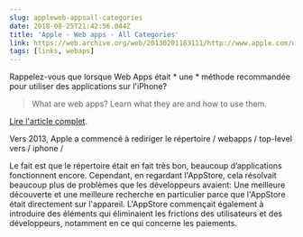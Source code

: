```yaml
---
slug: appleweb-appsall-categories
date: 2018-08-25T21:42:56.044Z
title: 'Apple - Web apps - All Categories'
link: https://web.archive.org/web/20130201183111/http://www.apple.com/webapps/
tags: [links, webaps]
---
```

Rappelez-vous que lorsque Web Apps était * une * méthode recommandée pour utiliser des applications sur l'iPhone?

> What are web apps?
> Learn what they are and&#x00a0;how to use them.


[Lire l'article complet](https://web.archive.org/web/20130201183111/http://www.apple.com/webapps/).

Vers 2013, Apple a commencé à rediriger le répertoire / webapps / top-level vers / iphone /

Le fait est que le répertoire était en fait très bon, beaucoup d’applications fonctionnent encore. Cependant, en regardant l'AppStore, cela résolvait beaucoup plus de problèmes que les développeurs avaient: Une meilleure découverte et une meilleure recherche en particulier parce que l'AppStore était directement sur l'appareil. L'AppStore commençait également à introduire des éléments qui éliminaient les frictions des utilisateurs et des développeurs, notamment en ce qui concerne les paiements.
